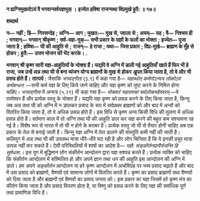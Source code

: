 **न ह्यग्निमुखतोऽयं वै भगवान्सर्वयज्ञभुक् ।** **इज्येत हविषा राजन्यथा विप्रमुखे हुतै: ॥ १७॥** 

**शब्दार्थ** 

**न—** **नहीं** **; हि—** **निस्सन्देह** **; अग्नि—** **आग** **; मुखत:—** **मुख से, ज्वाला से** **; अयम्—** **यह** **; वै—** **निश्चय ही** **; भगवान्—** **भगवान्** **श्रीकृष्ण** **; सर्व-यज्ञ-भुक्—** **सभी प्रकार के यज्ञों के फलों का भोक्ता** **; इज्येत—** **पूजा जाता है** **; हविषा—** **घी की आहुति से** **;** **राजन्—** **हे राजा** **; यथा—** **जिस प्रकार** **; विप्र-मुखे—** **ब्राह्मण के मुँह से होकर** **; हुतै:—** **उत्तम भोजन की भेंट करके।** **.** 

**भगवान् श्री कृष्ण सारी यज्ञ-आहुतियों के भोक्ता हैं। यद्यपि वे अग्नि में डाली गई आहुतियाँ** **खाते हैं फिर भी हे राजा, जब उन्हें अन्न तथा घी से बना व्यंजन योग्य ब्राह्मणों के मुख से होकर** **अॢपत किया जाता है, तो वे और भी प्रसन्न होते हैं।** **तात्पर्य :** जैसाकि *भगवद्गीता* (३.९) में कहा गया है— *यज्ञार्थात् कर्मणोऽन्यत्र लोकोऽयं* *कर्मबन्धन:* —सभी कर्म यज्ञ के लिए किये जाने चाहिए और यज्ञ कृष्ण को तुष्ट करने के निमित्त होना चाहिए। *भगवद्गीता* में अन्यत्र (५.२९) भी कहा गया है— *भोक्तारं यज्ञतपसां सर्वलोकमहेश्वरम्* —वे परमेश्वर हैं और प्रत्येक वस्तु के भोक्ता हैं। यद्यपि यज्ञ कृष्ण को प्रसन्न करने के लिए किया जाता है, किन्तु जब अन्न तथा घी को अग्नि में न डालकर प्रसाद के रूप में सर्वप्रथम ब्राह्मणों को और बाद में अन्यों को वितरित किया जाता है, तो वे अधिक प्रसन्न होते हैं। इस विधि से कृष्ण अन्य किसी विधि की तुलना में अधिक प्रसन्न होते हैं। वर्तमान काल में तो अग्नि तथा घी की आहुति डाल कर यज्ञ करने की बहुत कम सश्भावना रह गई है। विशेष रूप से भारत में तो घी न होने के बराबर है। प्रत्येक वस्तु जो घी से तैयार होनी चाहिए अब एक प्रकार के तेल से बनाई जाती है। किन्तु यज्ञ अग्नि में तेल डालने की संस्तुति कमी नहीं की जाती है। कलियुग में अन्न तथा घी की उपलब्ध मात्रा धीरे-धीरे घट रही है और लोग चिन्तित हैं कि वे इनकी प्रचुर मात्रा उत्पन्न नहीं कर सकते हैं। ऐसी परिस्थितियों में शाषों का आदेश है— *यज्ञै: संङ्कीर्तनप्रायैर्यजन्ति हि सुमेधस:।* इस युग में बुद्धिमान लोग संकीर्तन आन्दोलन द्वारा यज्ञ सश्पन्न करते हैं। प्रत्येक व्यक्ति को चाहिए कि संकीर्तन आन्दोलन में सश्मिलित हो और अपने ज्ञान तथा धन की आहुति इस आन्दोलन की अग्नि में डाले। हम अपने *सङ्कीर्तन* आन्दोलन या हरे कृष्ण आन्दोलन में अर्चाविग्रह पर भव्य प्रसाद चढ़ाते हैं और बाद में उस प्रसाद को ब्राह्मणों, वैष्णवों एवं सामान्य लोगों में वितरित करते हैं। कृष्ण का प्रसाद ब्राह्मणों तथा वैष्णवों को दिया जाता है और ब्राह्मणों एवं वैष्णवों का प्रसाद जनता को। इस प्रकार का यज्ञ जिसमें हरे कृष्ण मंत्र का कीर्तन किया जाता है और प्रसाद वितरण होता है, या विष्णु को प्रसन्न करने के लिए यज्ञ की सर्वाधिक पूर्ण तथा प्रामाणिक विधि है।  